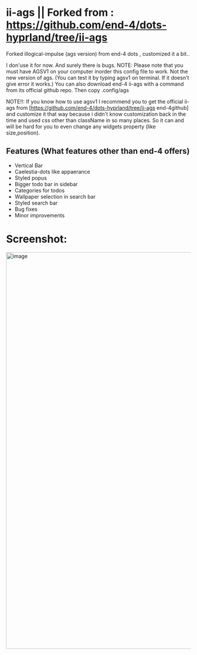 # ii-ags || Forked from : https://github.com/end-4/dots-hyprland/tree/ii-ags
Forked illogical-impulse (ags version) from end-4 dots , customized it a bit..

I don'use it for now. And surely there is bugs.
NOTE: Please note that you must have AGSV1 on your computer inorder this config file to work. Not the new version of ags.
(You can test it by typing agsv1 on terminal. If it doesn't give error it works.)
You can also download end-4 ii-ags with a command from its official github repo. Then copy .config/ags

NOTE!!: If you know how to use agsv1 I recommend you to get the official ii-ags from [https://github.com/end-4/dots-hyprland/tree/ii-ags end-4github] and customize it that way because i didn't know customization back in the time and used css other than className in so many places. So it can and will be hard for you to even change any widgets property (like size,position).

## Features (What features other than end-4 offers)
- Vertical Bar
- Caelestia-dots like appaerance
- Styled popus
- Bigger todo bar in sidebar
- Categories for todos
- Wallpaper selection in search bar
- Styled search bar
- Bug fixes
- Minor improvements

# Screenshot:
<img width="1922" height="1080" alt="image" src="https://github.com/user-attachments/assets/883e0131-11b0-42af-acc5-30af8b56e9d0" />

